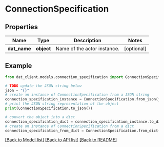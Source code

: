 # ConnectionSpecification


## Properties

Name | Type | Description | Notes
------------ | ------------- | ------------- | -------------
**dat_name** | **object** | Name of the actor instance. | [optional] 

## Example

```python
from dat_client.models.connection_specification import ConnectionSpecification

# TODO update the JSON string below
json = "{}"
# create an instance of ConnectionSpecification from a JSON string
connection_specification_instance = ConnectionSpecification.from_json(json)
# print the JSON string representation of the object
print(ConnectionSpecification.to_json())

# convert the object into a dict
connection_specification_dict = connection_specification_instance.to_dict()
# create an instance of ConnectionSpecification from a dict
connection_specification_from_dict = ConnectionSpecification.from_dict(connection_specification_dict)
```
[[Back to Model list]](../README.md#documentation-for-models) [[Back to API list]](../README.md#documentation-for-api-endpoints) [[Back to README]](../README.md)


